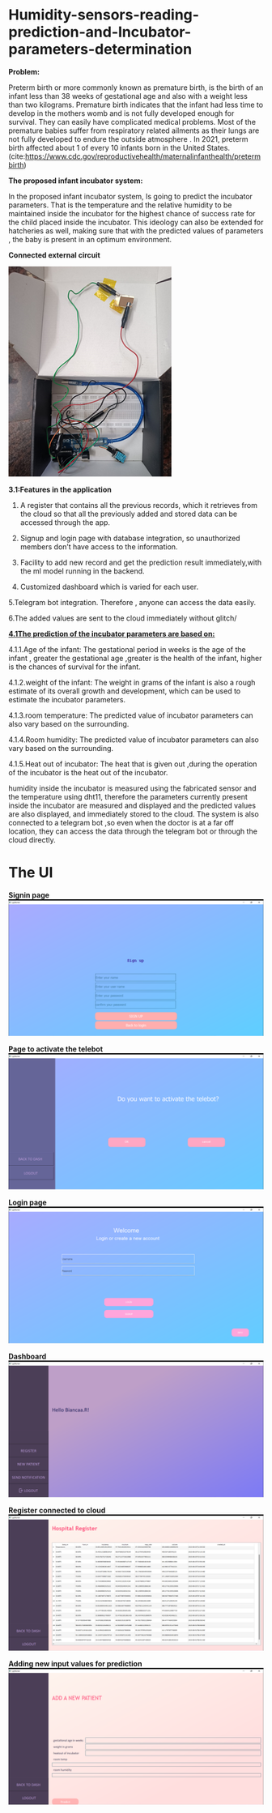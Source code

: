 # Humidity-sensors-reading-prediction-and-Incubator-parameters-determination

<b>Problem:</b>

Preterm birth or more commonly known as premature birth, is the birth of an infant less than 38 weeks of gestational age and also with a weight less than two kilograms. Premature birth indicates that the infant had less time to develop in the mothers womb and is not fully developed enough for survival. They can easily have complicated medical problems. Most of the premature babies suffer from respiratory related ailments as their lungs are not fully developed to endure the outside atmosphere . In 2021, preterm birth affected about 1 of every 10 infants born in the United States. (cite:https://www.cdc.gov/reproductivehealth/maternalinfanthealth/pretermbirth)

<b>The proposed infant incubator system:</b>

In the proposed infant incubator system, Is going to predict the incubator parameters. That is the temperature and the relative humidity to be maintained inside the incubator for the highest chance of success rate for the child placed inside the incubator. This ideology can also be extended for hatcheries as well, making sure that with the predicted values of parameters , the baby is present in an optimum environment.  

<b> Connected external circuit</b>

<img src="https://github.com/Biancaa-R/Humidity-sensors-reading-prediction-and-Incubator-parameters-determination/blob/main/pictures/diag.png" allign="center">

<b>3.1:Features in the application</b>

1. A register that contains all the previous records, which it retrieves from the cloud so that all the previously added and stored data can be accessed through the app.

2. Signup and login page with database integration, so unauthorized members don’t have access to the information.
 
3. Facility to add new record and get the prediction result immediately,with the ml model running in the backend.
 
4. Customized dashboard which is varied for each user.
 
5.Telegram bot integration. Therefore , anyone can access the data easily.

6.The added values are sent to the cloud immediately without glitch/


<b><u>4.1The prediction of the incubator parameters are based on:</b></u>

4.1.1.Age of the infant: The gestational period in weeks is the age of the infant , greater the gestational age ,greater is the health of the infant, higher is the chances of survival for the infant.

4.1.2.weight of the infant: The weight in grams of the infant is also a rough estimate of its overall growth and development, which can be used to estimate the incubator parameters.

4.1.3.room temperature: The predicted value of incubator parameters can also vary based on the surrounding.

4.1.4.Room humidity: The predicted value of incubator parameters can also vary based on the surrounding.

4.1.5.Heat out of incubator: The heat that is given out ,during the operation of the incubator is the heat out of the incubator.

 humidity inside the incubator is measured using the fabricated sensor and the temperature using dht11, therefore the parameters currently present inside the incubator are measured and displayed and the predicted values are also displayed, and immediately stored to the cloud. The system is also connected to a telegram bot ,so even when the doctor is at a far off location, they can access the data through the telegram bot or through the cloud directly.

 # The UI 
 <b> Signin page</b>
 <img src="https://github.com/Biancaa-R/Humidity-sensors-reading-prediction-and-Incubator-parameters-determination/blob/main/pictures/2023-09-01%20(11).png">

 <b> Page to activate the telebot</b>
 <img src="https://github.com/Biancaa-R/Humidity-sensors-reading-prediction-and-Incubator-parameters-determination/blob/main/pictures/2023-09-01%20(10).png">

 <b> Login page</b>
 <img src="https://github.com/Biancaa-R/Humidity-sensors-reading-prediction-and-Incubator-parameters-determination/blob/main/pictures/2023-09-01%20(4).png">

 <b> Dashboard</b>
 <img src="https://github.com/Biancaa-R/Humidity-sensors-reading-prediction-and-Incubator-parameters-determination/blob/main/pictures/2023-09-01%20(7).png">

 <b>Register connected to cloud</b>
 <img src="https://github.com/Biancaa-R/Humidity-sensors-reading-prediction-and-Incubator-parameters-determination/blob/main/pictures/2023-09-01%20(8).png">

 <b>Adding new input values for prediction</b>
 <img src="https://github.com/Biancaa-R/Humidity-sensors-reading-prediction-and-Incubator-parameters-determination/blob/main/pictures/2023-09-01%20(9).png">

 

